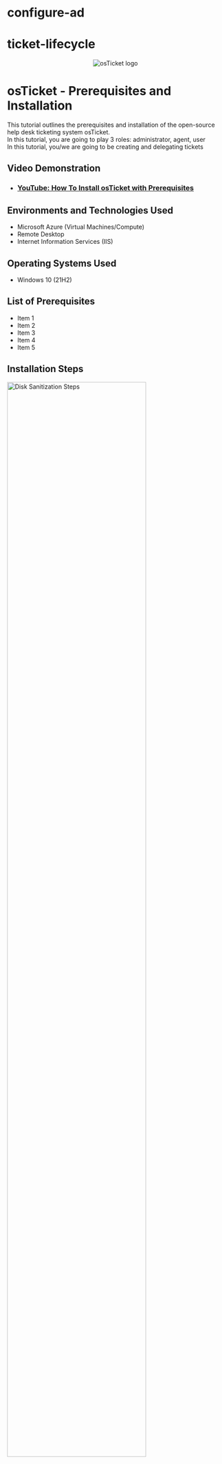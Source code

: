 # configure-ad

# ticket-lifecycle

<p align="center">
<img src="https://i.imgur.com/Clzj7Xs.png" alt="osTicket logo"/>
</p>

<h1>osTicket - Prerequisites and Installation</h1>
This tutorial outlines the prerequisites and installation of the open-source help desk ticketing system osTicket.<br />
In this tutorial, you are going to play 3 roles:  administrator, agent, user <br>
In this tutorial, you/we are going to be creating and delegating tickets <br>

<h2>Video Demonstration</h2>

- ### [YouTube: How To Install osTicket with Prerequisites](https://www.youtube.com)

<h2>Environments and Technologies Used</h2>

- Microsoft Azure (Virtual Machines/Compute)
- Remote Desktop
- Internet Information Services (IIS)

<h2>Operating Systems Used </h2>

- Windows 10</b> (21H2)

<h2>List of Prerequisites</h2>

- Item 1
- Item 2
- Item 3
- Item 4
- Item 5

<h2>Installation Steps</h2>

<p>
<img src="https://i.imgur.com/DJmEXEB.png" height="80%" width="80%" alt="Disk Sanitization Steps"/>
</p>
<p>
Setup Resources in Azure
Create the Domain Controller VM (Windows Server 2022) named “DC-1”
Take note of the Resource Group and Virtual Network (Vnet) that get created at this time
Set Domain Controller’s NIC Private IP address to be static
Question to self: what is the starting point to change DC-1 to static?
Serious question: Also, why can't I just change the DNS server at this step, too, while I'm at it?
Create the Client VM (Windows 10) named “Client-1”. Use the same Resource Group and Vnet that was created in Step 1.a
Question: what is the trick to make Client-1 connect to DC's v-net (at least on my computer)?
Ensure that both VMs are in the same Vnet (you can check the topology with Network Watcher

Ensure Connectivity between the client and Domain Controller
Login to Client-1 with Remote Desktop and ping DC-1’s private IP address with ping -t <ip address> (perpetual ping) don't ping through powershell
Login to the Domain Controller and enable ICMPv4 in on the local windows Firewall - There's 2 ICMPv4's. Enable rule for both to work.
Question to self: what is the start point to enable ICMPv4?
Check back at Client-1 to see the ping succeed

Install Active Directory
Login to DC-1 and install Active Directory Domain Services
Question to self: What is the start point to install Active Directory Domain Services (ADDS)
Promote as a DC: Setup a new forest as mydomain.com (can be anything, just remember what it is)
Question to self: What is the start point to setup a new forest?
Restart and then log back into DC-1 as user: mydomain.com\labuser (the black slash matters!!! If you use a forward slash (/), it will not work!)

Create an Admin and Normal User Account in AD
In Active Directory Users and Computers (ADUC), create an Organizational Unit (OU) called “_EMPLOYEES”
Create a new OU named “_ADMINS”
Create a new employee named “Jane Doe” (same password) with the username of “jane_admin”
Add jane_admin to the “Domain Admins” Security Group
Log out/close the Remote Desktop connection to DC-1 and log back in as “mydomain.com\jane_admin”
User jane_admin as your admin account from now on


Join Client-1 to your domain (mydomain.com)
From the Azure Portal, set Client-1’s DNS settings to the DC’s Private IP address
Question to self: What is the first two start points to get to DNS settings?
From the Azure Portal, restart Client-1
Login to Client-1 (Remote Desktop) as the original local admin (labuser) and join it to the domain (computer will restart)
Question to self: what is the start point to join a domain?
Login to the Domain Controller (Remote Desktop) and verify Client-1 shows up in Active Directory Users and Computers (ADUC) inside the “Computers” container on the root of the domain
Create a new OU named “_CLIENTS” and drag Client-1 into there (Step is not really necessary, just for organizational purposes. I guess I skipped this in the lab!)


Setup Remote Desktop for non-administrative users on Client-1
Log into Client-1 as mydomain.com\jane_admin and open system properties
Click “Remote Desktop”
Allow “domain users” access to remote desktop
You can now log into Client-1 as a normal, non-administrative user now
Normally you’d want to do this with Group Policy that allows you to change MANY systems at once (maybe a future lab)

Create a bunch of additional users and attempt to log into client-1 with one of the users
Login to DC-1 as jane_admin
Open PowerShell_ise as an administrator
Create a new File and paste the contents of the script into it (https://github.com/joshmadakor1/AD_PS/blob/master/Generate-Names-Create-Users.ps1)
Run the script and observe the accounts being created
When finished, open ADUC and observe the accounts in the appropriate OU
attempt to log into Client-1 with one of the accounts (take note of the password in the script)

Finish.

SUMMARY (in my own words):
Create 2 VMs (1 Window 2022 [DC-1], 1 Window 10 [Client-1])
Change DC-1 NIC to static, 
Login to DC-1's firewall (hint: type) and enable ICMPv4 traffic
Login to Client-1 and ping DC-1 to see if it worked


DC-1
Install ADDS + setup forest
Log back in as mydomain.com\labuser (because we have no jane_admin yet)
Create an Admin account and a place to store all the users we'll create later (hint: starts with “_E”)
DON'T FORGET to make jane_admin a “Domain Admin” (just because her name is in the Admin folder doesn't mean she's actually an Admin yet)
Now we'll be dealing with Client-1


CLIENT-1
Starting in Azure, go to DNS server and make it DC-1's private IP
Hit restart so it logs you out of Client-1 remote desktop
Log back in as labuser (remember, we haven't joined it to any domain yet)
Rename the PC (hint: Start > System) as mydomain.com\jane_admin
Now you can log back in as mydomain.com\jane_admin
Then allow users to access this computer through Start>Systems>Remote Desktop>Select users… (this will allow all the users we're about to create access to this computer)

Use the simple list for the last part


</p>
<br />
<p>

</p>
<p>

</p>


<p>
<img src="https://i.imgur.com/DJmEXEB.png" height="80%" width="80%" alt="Disk Sanitization Steps"/>
</p>
<p>
Lorem ipsum dolor sit amet, consectetur adipiscing elit, sed do eiusmod tempor incididunt ut labore et dolore magna aliqua. Ut enim ad minim veniam, quis nostrud exercitation ullamco laboris nisi ut aliquip ex ea commodo consequat. Duis aute irure dolor in reprehenderit in voluptate velit esse cillum dolore eu fugiat nulla pariatur.
</p>
<br />

<p>
<img src="https://i.imgur.com/DJmEXEB.png" height="80%" width="80%" alt="Disk Sanitization Steps"/>
</p>
<p>
Lorem ipsum dolor sit amet, consectetur adipiscing elit, sed do eiusmod tempor incididunt ut labore et dolore magna aliqua. Ut enim ad minim veniam, quis nostrud exercitation ullamco laboris nisi ut aliquip ex ea commodo consequat. Duis aute irure dolor in reprehenderit in voluptate velit esse cillum dolore eu fugiat nulla pariatur.
</p>
<br />


<img width="960" alt="Ticket LIfecycle - Karen's Complaint" src="https://github.com/jaysixco/ticket-lifecycle/assets/160427311/b80253e6-9fff-4e21-9a45-53b605d68663">
<img width="959" alt="Ticket LIfecycle - Reassign Button" src="https://github.com/jaysixco/ticket-lifecycle/assets/160427311/beeacf9e-dbd6-45dd-a792-345745867684">













